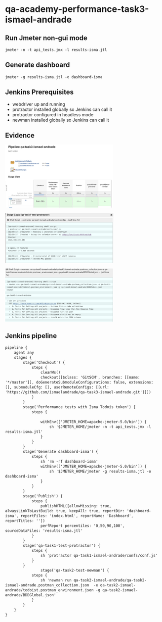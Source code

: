 # qa-academy-performance-task3-ismael-andrade

## Run Jmeter non-gui mode
```
jmeter -n -t api_tests.jmx -l results-isma.jtl
```

## Generate dashboard
```
jmeter -g results-isma.jtl -o dashboard-isma
```

## Jenkins Prerequisites
* webdriver up and running
* protractor installed globally so Jenkins can call it
* protractor configured in headless mode
* newman installed globally so Jenkins can call it

## Evidence

<p>
  <img src="pipeline_ok.png" width="350" title="Pipeline ok">
</p>
<p>
  <img src="log_protractor.png" width="350" title="Protractor tests ok">
</p>
<p>
  <img src="log_newman.png" width="350" title="Newman tests ok">
</p>

## Jenkins pipeline
```
pipeline {
    agent any
    stages {
        stage('Checkout') {
            steps {
                cleanWs()
                checkout([$class: 'GitSCM', branches: [[name: '*/master']], doGenerateSubmoduleConfigurations: false, extensions: [], submoduleCfg: [], userRemoteConfigs: [[url: 'https://github.com/ismaelandrade/qa-task3-ismael-andrade.git']]])
            }
        }
        stage('Performance tests with Isma Todois token') {
            steps {
                
                withEnv(['JMETER_HOME=apache-jmeter-5.0/bin']) {
                    sh '$JMETER_HOME/jmeter -n -t api_tests.jmx -l results-isma.jtl'
                }
            }
        }
        stage('Generate dashboard-isma') {
            steps {
                sh 'rm -rf dashboard-isma'
                withEnv(['JMETER_HOME=apache-jmeter-5.0/bin']) {
                    sh '$JMETER_HOME/jmeter -g results-isma.jtl -o dashboard-isma'
                }
            }
        }
        stage('Publish') {
            steps {
                publishHTML([allowMissing: true, alwaysLinkToLastBuild: true, keepAll: true, reportDir: 'dashboard-isma', reportFiles: 'index.html', reportName: 'Dashboard', reportTitles: ''])
                perfReport percentiles: '0,50,90,100', sourceDataFiles: 'results-isma.jtl'
            }
        }
        stage('qa-task1-test-protractor') {
            steps {
                sh 'protractor qa-task1-ismael-andrade/confs/conf.js'
            }
        }
                stage('qa-task2-test-newman') {
            steps {
                sh 'newman run qa-task2-ismael-andrade/qa-task2-ismael-andrade.postman_collection.json  -e qa-task2-ismael-andrade/todoist.postman_environment.json -g qa-task2-ismael-andrade/BDDGlobal.json'
            }
        }
    }
}
```
